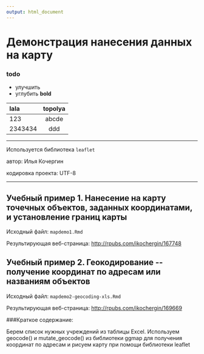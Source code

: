```yaml
---
output: html_document
---
```

# Демонстрация нанесения данных на карту


### todo 

* улучшить
* углубить **bold** 

| lala | topolya |
|:----|:------:|
|123 | abcde|
|2343434| ddd| 

* * *


Используется библиотека `leaflet`

автор: Илья Кочергин

кодировка проекта: UTF-8
_ _ _

## Учебный пример 1. Нанесение на карту точечных объектов, заданных координатами, и установление границ карты 

Исходный файл:  `mapdemo1.Rmd`

Результирующая веб-страница:
<http://rpubs.com/ikochergin/167748>


## Учебный пример 2. Геокодирование -- получение координат по адресам или названиям объектов

Исходный файл:  `mapdemo2-geocoding-xls.Rmd`

Результирующая веб-страница:
<http://rpubs.com/ikochergin/169669>

###Краткое содержание:

Берем список нужных учреждений из таблицы Excel.
Используем geocode() и mutate_geocode() из библиотеки ggmap  для получения координат по адресам и рисуем карту при помощи библиотеки leaflet
